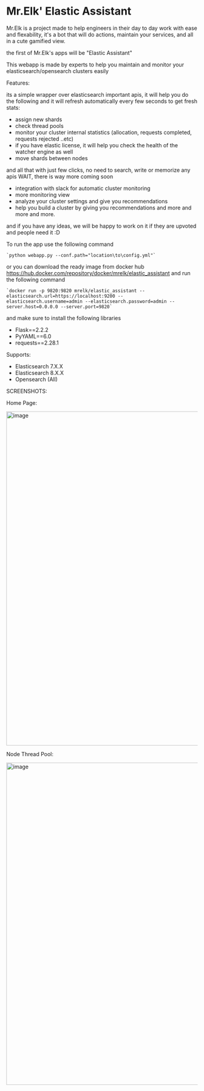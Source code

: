 # Mr.Elk' Elastic Assistant
Mr.Elk is a project made to help engineers in their day to day work with ease and flexability, it's a bot that will do actions, maintain your services, and all in a cute gamified view.

the first of Mr.Elk's apps will be "Elastic Assistant"

This webapp is made by experts to help you maintain and monitor your elasticsearch/opensearch clusters easily

Features:

its a simple wrapper over elasticsearch important apis, it will help you do the following and it will refresh automatically every few seconds to get fresh stats:
- assign new shards
- check thread pools 
- monitor your cluster internal statistics (allocation, requests completed, requests rejected ..etc) 
- if you have elastic license, it will help you check the health of the watcher engine as well
- move shards between nodes

and all that with just few clicks, no need to search, write or memorize any apis 
WAIT, there is way more coming soon
- integration with slack for automatic cluster monitoring
- more monitoring view
- analyze your cluster settings and give you recommendations
- help you build a cluster by giving you recommendations
and more and more and more.

and if you have any ideas, we will be happy to work on it if they are upvoted and people need it :D


To run the app use the following command
 
    `python webapp.py --conf.path="location\to\config.yml"`

or you can download the ready image from docker hub https://hub.docker.com/repository/docker/mrelk/elastic_assistant
and run the following command

    `docker run -p 9820:9820 mrelk/elastic_assistant --elasticsearch.url=https://localhost:9200 --elasticsearch.username=admin --elasticsearch.password=admin --server.host=0.0.0.0 --server.port=9820`
    
and make sure to install the following libraries 
- Flask==2.2.2
- PyYAML==6.0
- requests==2.28.1

Supports:
- Elasticsearch 7.X.X
- Elasticsearch 8.X.X
- Opensearch (All)


SCREENSHOTS:

Home Page:

<img width="878" alt="image" src="https://user-images.githubusercontent.com/33005145/208752199-ebe1bf1c-6b2c-4347-adf5-42ea9bc67291.png">

Node Thread Pool:

<img width="847" alt="image" src="https://user-images.githubusercontent.com/33005145/208752415-e2ccfd94-abe4-4dd9-9c65-f309f1795fab.png">
